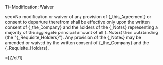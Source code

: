 Ti=Modification; Waiver

sec=No modification or waiver of any provision of {_this_Agreement} or consent to departure therefrom shall be effective only upon the written consent of {_the_Company} and the holders of the {_Notes} representing a majority of the aggregate principal amount of all {_Notes} then outstanding (the "{_Requisite_Holders}").  Any provision of the {_Notes} may be amended or waived by the written consent of {_the_Company} and the {_Requisite_Holders}.

=[Z/ol/1]

